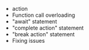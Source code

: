 * action
* Function call overloading
* "await" statement
* "complete action" statement
* "break action" statement
* Fixing issues
